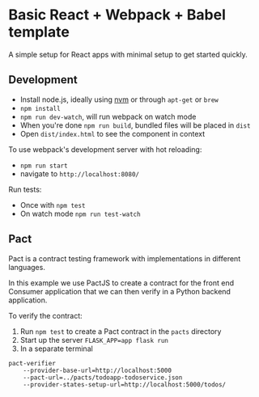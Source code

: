 # Basic React + Webpack + Babel template

A simple setup for React apps with minimal setup to get started quickly.

## Development

- Install node.js, ideally using [nvm](https://github.com/creationix/nvm) or through `apt-get` or `brew`
- `npm install`
- `npm run dev-watch`, will run webpack on watch mode
- When you're done `npm run build`, bundled files will be placed in `dist`
- Open `dist/index.html` to see the component in context

To use webpack's development server with hot reloading:

- `npm run start`
- navigate to `http://localhost:8080/`

Run tests:

- Once with `npm test`
- On watch mode `npm run test-watch`

## Pact

Pact is a contract testing framework with implementations in different languages.

In this example we use PactJS to create a contract for the front end Consumer application that we can then verify in a Python backend application.

To verify the contract:

1. Run `npm test` to create a Pact contract in the `pacts` directory
2. Start up the server `FLASK_APP=app flask run`
3. In a separate terminal
```
pact-verifier
    --provider-base-url=http://localhost:5000
    --pact-url=../pacts/todoapp-todoservice.json
    --provider-states-setup-url=http://localhost:5000/todos/
```
